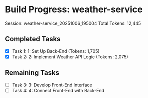 # Build Progress: weather-service
Session: weather-service_20251006_195004
Total Tokens: 12,445

## Completed Tasks
- [x] Task 1: 1: Set Up Back-End (Tokens: 1,705)
- [x] Task 2: 2: Implement Weather API Logic (Tokens: 2,075)

## Remaining Tasks
- [ ] Task 3: 3: Develop Front-End Interface
- [ ] Task 4: 4: Connect Front-End with Back-End

